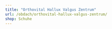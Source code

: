 ```yaml
---
title: "Orthovital Hallux Valgus Zentrum"
url: /obdach/orthovital-hallux-valgus-zentrum/
shop: Schuhe
---
```

